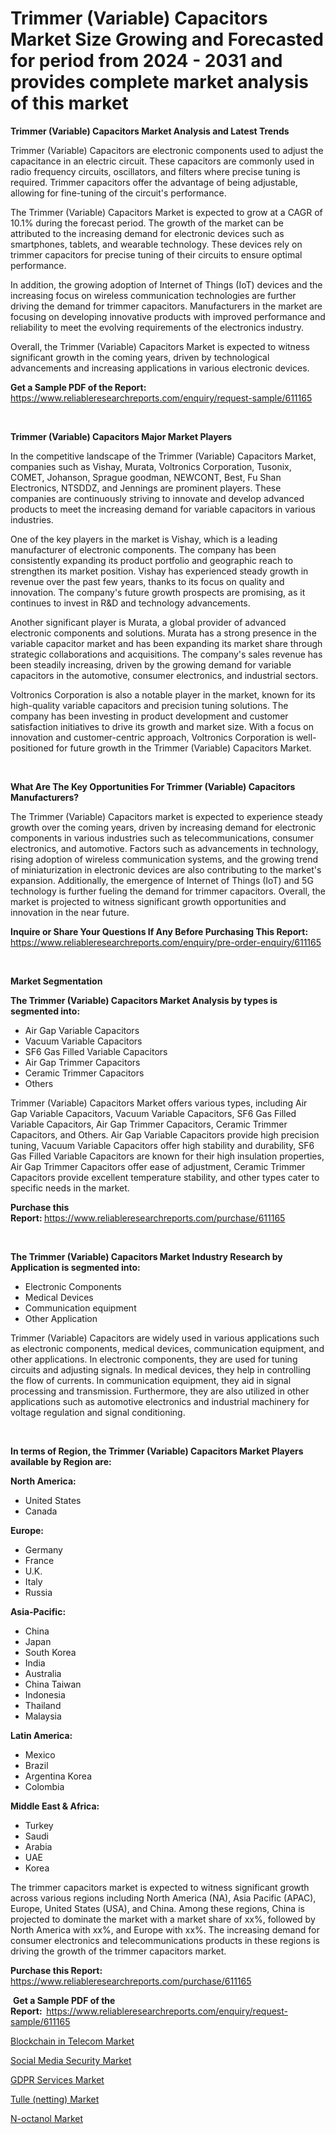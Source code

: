 <p><h1>Trimmer (Variable) Capacitors Market Size Growing and Forecasted for period from 2024 - 2031 and provides complete market analysis of this market</h1></p><p><strong>Trimmer (Variable) Capacitors Market Analysis and Latest Trends</strong></p>
<p><p>Trimmer (Variable) Capacitors are electronic components used to adjust the capacitance in an electric circuit. These capacitors are commonly used in radio frequency circuits, oscillators, and filters where precise tuning is required. Trimmer capacitors offer the advantage of being adjustable, allowing for fine-tuning of the circuit's performance.</p><p>The Trimmer (Variable) Capacitors Market is expected to grow at a CAGR of 10.1% during the forecast period. The growth of the market can be attributed to the increasing demand for electronic devices such as smartphones, tablets, and wearable technology. These devices rely on trimmer capacitors for precise tuning of their circuits to ensure optimal performance.</p><p>In addition, the growing adoption of Internet of Things (IoT) devices and the increasing focus on wireless communication technologies are further driving the demand for trimmer capacitors. Manufacturers in the market are focusing on developing innovative products with improved performance and reliability to meet the evolving requirements of the electronics industry.</p><p>Overall, the Trimmer (Variable) Capacitors Market is expected to witness significant growth in the coming years, driven by technological advancements and increasing applications in various electronic devices.</p></p>
<p><strong>Get a Sample PDF of the Report:&nbsp;</strong> <a href="https://www.reliableresearchreports.com/enquiry/request-sample/611165">https://www.reliableresearchreports.com/enquiry/request-sample/611165</a></p>
<p>&nbsp;</p>
<p><strong>Trimmer (Variable) Capacitors Major Market Players</strong></p>
<p><p>In the competitive landscape of the Trimmer (Variable) Capacitors Market, companies such as Vishay, Murata, Voltronics Corporation, Tusonix, COMET, Johanson, Sprague goodman, NEWCONT, Best, Fu Shan Electronics, NTSDDZ, and Jennings are prominent players. These companies are continuously striving to innovate and develop advanced products to meet the increasing demand for variable capacitors in various industries.</p><p>One of the key players in the market is Vishay, which is a leading manufacturer of electronic components. The company has been consistently expanding its product portfolio and geographic reach to strengthen its market position. Vishay has experienced steady growth in revenue over the past few years, thanks to its focus on quality and innovation. The company's future growth prospects are promising, as it continues to invest in R&D and technology advancements.</p><p>Another significant player is Murata, a global provider of advanced electronic components and solutions. Murata has a strong presence in the variable capacitor market and has been expanding its market share through strategic collaborations and acquisitions. The company's sales revenue has been steadily increasing, driven by the growing demand for variable capacitors in the automotive, consumer electronics, and industrial sectors.</p><p>Voltronics Corporation is also a notable player in the market, known for its high-quality variable capacitors and precision tuning solutions. The company has been investing in product development and customer satisfaction initiatives to drive its growth and market size. With a focus on innovation and customer-centric approach, Voltronics Corporation is well-positioned for future growth in the Trimmer (Variable) Capacitors Market.</p></p>
<p>&nbsp;</p>
<p><strong>What Are The Key Opportunities For Trimmer (Variable) Capacitors Manufacturers?</strong></p>
<p><p>The Trimmer (Variable) Capacitors market is expected to experience steady growth over the coming years, driven by increasing demand for electronic components in various industries such as telecommunications, consumer electronics, and automotive. Factors such as advancements in technology, rising adoption of wireless communication systems, and the growing trend of miniaturization in electronic devices are also contributing to the market's expansion. Additionally, the emergence of Internet of Things (IoT) and 5G technology is further fueling the demand for trimmer capacitors. Overall, the market is projected to witness significant growth opportunities and innovation in the near future.</p></p>
<p><strong>Inquire or Share Your Questions If Any Before Purchasing This Report:</strong> <a href="https://www.reliableresearchreports.com/enquiry/pre-order-enquiry/611165">https://www.reliableresearchreports.com/enquiry/pre-order-enquiry/611165</a></p>
<p>&nbsp;</p>
<p><strong>Market Segmentation</strong></p>
<p><strong>The Trimmer (Variable) Capacitors Market Analysis by types is segmented into:</strong></p>
<p><ul><li>Air Gap Variable Capacitors</li><li>Vacuum Variable Capacitors</li><li>SF6 Gas Filled Variable Capacitors</li><li>Air Gap Trimmer Capacitors</li><li>Ceramic Trimmer Capacitors</li><li>Others</li></ul></p>
<p><p>Trimmer (Variable) Capacitors Market offers various types, including Air Gap Variable Capacitors, Vacuum Variable Capacitors, SF6 Gas Filled Variable Capacitors, Air Gap Trimmer Capacitors, Ceramic Trimmer Capacitors, and Others. Air Gap Variable Capacitors provide high precision tuning, Vacuum Variable Capacitors offer high stability and durability, SF6 Gas Filled Variable Capacitors are known for their high insulation properties, Air Gap Trimmer Capacitors offer ease of adjustment, Ceramic Trimmer Capacitors provide excellent temperature stability, and other types cater to specific needs in the market.</p></p>
<p><strong>Purchase this Report:&nbsp;</strong><a href="https://www.reliableresearchreports.com/purchase/611165">https://www.reliableresearchreports.com/purchase/611165</a></p>
<p>&nbsp;</p>
<p><strong>The Trimmer (Variable) Capacitors Market Industry Research by Application is segmented into:</strong></p>
<p><ul><li>Electronic Components</li><li>Medical Devices</li><li>Communication equipment</li><li>Other Application</li></ul></p>
<p><p>Trimmer (Variable) Capacitors are widely used in various applications such as electronic components, medical devices, communication equipment, and other applications. In electronic components, they are used for tuning circuits and adjusting signals. In medical devices, they help in controlling the flow of currents. In communication equipment, they aid in signal processing and transmission. Furthermore, they are also utilized in other applications such as automotive electronics and industrial machinery for voltage regulation and signal conditioning.</p></p>
<p>&nbsp;</p>
<p><strong>In terms of Region, the Trimmer (Variable) Capacitors Market Players available by Region are:</strong></p>
<p>
    <p> <strong> North America: </strong>
        <ul>
            <li>United States</li>
            <li>Canada</li>
        </ul>
        </p> 
    <p> <strong> Europe: </strong>
        <ul>
            <li>Germany</li>
            <li>France</li>
            <li>U.K.</li>
            <li>Italy</li>
            <li>Russia</li>
        </ul>
        </p> 
    <p> <strong> Asia-Pacific: </strong>
        <ul>
            <li>China</li>
            <li>Japan</li>
            <li>South Korea</li>
            <li>India</li>
            <li>Australia</li>
            <li>China Taiwan</li>
            <li>Indonesia</li>
            <li>Thailand</li>
            <li>Malaysia</li>
        </ul>
        </p> 
    <p> <strong> Latin America: </strong>
        <ul>
            <li>Mexico</li>
            <li>Brazil</li>
            <li>Argentina Korea</li>
            <li>Colombia</li>
        </ul>
        </p> 
    <p> <strong> Middle East & Africa: </strong>
        <ul>
            <li>Turkey</li>
            <li>Saudi</li>
            <li>Arabia</li>
            <li>UAE</li>
            <li>Korea</li>
        </ul>
    </p>
    </p>
<p><p>The trimmer capacitors market is expected to witness significant growth across various regions including North America (NA), Asia Pacific (APAC), Europe, United States (USA), and China. Among these regions, China is projected to dominate the market with a market share of xx%, followed by North America with xx%, and Europe with xx%. The increasing demand for consumer electronics and telecommunications products in these regions is driving the growth of the trimmer capacitors market.</p></p>
<p><strong>Purchase this Report: </strong><a href="https://www.reliableresearchreports.com/purchase/611165">https://www.reliableresearchreports.com/purchase/611165</a></p>
<p>&nbsp;<strong>Get a Sample PDF of the Report:&nbsp;&nbsp;</strong><a href="https://www.reliableresearchreports.com/enquiry/request-sample/611165">https://www.reliableresearchreports.com/enquiry/request-sample/611165</a></p>
<p><strong></strong></p>
<p><p><a href="https://medium.com/@coltsporer/blockchain-in-telecom-market-insight-market-trends-growth-forecasted-from-2024-to-2031-e1749b293489">Blockchain in Telecom Market</a></p><p><a href="https://medium.com/@coltsporer/social-media-security-market-trends-and-market-analysis-forecasted-for-period-2024-2031-63de6359f684">Social Media Security Market</a></p><p><a href="https://medium.com/@coltsporer/gdpr-services-market-comprehensive-assessment-by-type-application-and-geography-8ce667cd3ac0">GDPR Services Market</a></p><p><a href="https://github.com/mancsybtousav/Market-Research-Report-List-1/blob/main/tulle-netting-market.md">Tulle (netting) Market</a></p><p><a href="https://github.com/josesg55/Market-Research-Report-List-1/blob/main/n-octanol-market.md">N-octanol Market</a></p></p>